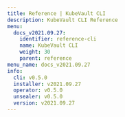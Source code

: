 ```yaml
---
title: Reference | KubeVault CLI
description: KubeVault CLI Reference
menu:
  docs_v2021.09.27:
    identifier: reference-cli
    name: KubeVault CLI
    weight: 30
    parent: reference
menu_name: docs_v2021.09.27
info:
  cli: v0.5.0
  installer: v2021.09.27
  operator: v0.5.0
  unsealer: v0.5.0
  version: v2021.09.27
---
```


